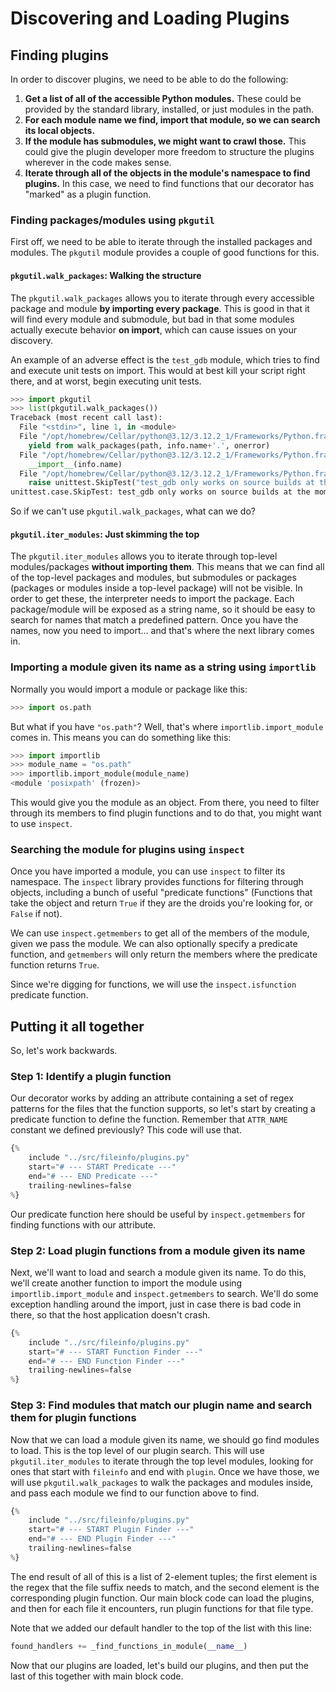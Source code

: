 # Discovering and Loading Plugins

## Finding plugins

In order to discover plugins, we need to be able to do the following:

1. **Get a list of all of the accessible Python modules.** These could be provided by the standard library, installed, or
  just modules in the path.
2. **For each module name we find, import that module, so we can search its local objects.**
3. **If the module has submodules, we might want to crawl those.** This could give the plugin developer more freedom to
  structure the plugins wherever in the code makes sense.
4. **Iterate through all of the objects in the module's namespace to find plugins.** In this case, we need to find 
  functions that our decorator has "marked" as a plugin function.

### Finding packages/modules using `pkgutil`

First off, we need to be able to iterate through the installed packages and modules. The `pkgutil` module provides a
couple of good functions for this.

#### `pkgutil.walk_packages`: Walking the structure

The `pkgutil.walk_packages` allows you to iterate through every accessible package and module **by importing every 
package**. This is good in that it will find every module and submodule, but bad in that some modules actually execute 
behavior **on import**, which can cause issues on your discovery. 

An example of an adverse effect is the `test_gdb` module, which tries to find and execute unit tests on import. This 
would at best kill your script right there, and at worst, begin executing unit tests.

```python
>>> import pkgutil
>>> list(pkgutil.walk_packages())
Traceback (most recent call last):
  File "<stdin>", line 1, in <module>
  File "/opt/homebrew/Cellar/python@3.12/3.12.2_1/Frameworks/Python.framework/Versions/3.12/lib/python3.12/pkgutil.py", line 93, in walk_packages
    yield from walk_packages(path, info.name+'.', onerror)
  File "/opt/homebrew/Cellar/python@3.12/3.12.2_1/Frameworks/Python.framework/Versions/3.12/lib/python3.12/pkgutil.py", line 78, in walk_packages
    __import__(info.name)
  File "/opt/homebrew/Cellar/python@3.12/3.12.2_1/Frameworks/Python.framework/Versions/3.12/lib/python3.12/test/test_gdb/__init__.py", line 22, in <module>
    raise unittest.SkipTest("test_gdb only works on source builds at the moment.")
unittest.case.SkipTest: test_gdb only works on source builds at the moment.
```

So if we can't use `pkgutil.walk_packages`, what can we do?

#### `pkgutil.iter_modules`: Just skimming the top

The `pkgutil.iter_modules` allows you to iterate through top-level modules/packages **without importing them**. This 
means that we can find all of the top-level packages and modules, but submodules or packages (packages or modules inside
a top-level package) will not be visible. In order to get these, the interpreter needs to import the package. Each 
package/module will be exposed as a string name, so it should be easy to search for names that match a predefined
pattern. Once you have the names, now you need to import... and that's where the next library comes in.

### Importing a module given its name as a string using `importlib`

Normally you would import a module or package like this:

```python
>>> import os.path
```

But what if you have `"os.path"`? Well, that's where `importlib.import_module` comes in. This means you can do something
like this:

```python
>>> import importlib
>>> module_name = "os.path"
>>> importlib.import_module(module_name)
<module 'posixpath' (frozen)>
```

This would give you the module as an object. From there, you need to filter through its members to find plugin functions
and to do that, you might want to use `inspect`.

### Searching the module for plugins using `inspect`

Once you have imported a module, you can use `inspect` to filter its namespace. The `inspect` library provides functions
for filtering through objects, including a bunch of useful "predicate functions" (Functions that take the object and
return `True` if they are the droids you're looking for, or `False` if not).

We can use `inspect.getmembers` to get all of the members of the module, given we pass the module. We can also 
optionally specify a predicate function, and `getmembers` will only return the members where the predicate function
returns `True`.

Since we're digging for functions, we will use the `inspect.isfunction` predicate function.

## Putting it all together

So, let's work backwards. 

### Step 1: Identify a plugin function

Our decorator works by adding an attribute containing a set of regex patterns for the files
that the function supports, so let's start by creating a predicate function to define the function. Remember that
`ATTR_NAME` constant we defined previously? This code will use that.

```python
{% 
    include "../src/fileinfo/plugins.py" 
    start="# --- START Predicate ---"
    end="# --- END Predicate ---"
    trailing-newlines=false
%}
```

Our predicate function here should be useful by `inspect.getmembers` for finding functions with our attribute. 

### Step 2: Load plugin functions from a module given its name

Next, we'll want to load and search a module given its name. To do this, we'll create another function to import the 
module using `importlib.import_module` and `inspect.getmembers` to search. We'll do some exception handling around the 
import, just in case there is bad code in there, so that the host application doesn't crash.

```python
{% 
    include "../src/fileinfo/plugins.py" 
    start="# --- START Function Finder ---"
    end="# --- END Function Finder ---"
    trailing-newlines=false
%}
```

### Step 3: Find modules that match our plugin name and search them for plugin functions

Now that we can load a module given its name, we should go find modules to load. This is the top level of our plugin
search. This will use `pkgutil.iter_modules` to iterate through the top level modules, looking for ones that start with 
`fileinfo` and end with `plugin`. Once we have those, we will use `pkgutil.walk_packages` to walk the packages and
modules inside, and pass each module we find to our function above to find.

```python
{% 
    include "../src/fileinfo/plugins.py" 
    start="# --- START Plugin Finder ---"
    end="# --- END Plugin Finder ---"
    trailing-newlines=false
%}
```

The end result of all of this is a list of 2-element tuples; the first element is the regex that the file suffix needs
to match, and the second element is the corresponding plugin function. Our main block code can load the plugins,
and then for each file it encounters, run plugin functions for that file type.

Note that we added our default handler to the top of the list with this line:

```python
found_handlers += _find_functions_in_module(__name__)
```

Now that our plugins are loaded, let's build our plugins, and then put the last of this together with main block code.